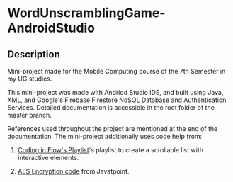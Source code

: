 # WordUnscramblingGame-AndroidStudio

## Description

Mini-project made for the Mobile Computing course of the 7th Semester in my UG studies.

This mini-project was made with Andriod Studio IDE, and built using Java, XML, and Google's Firebase Firestore NoSQL Database and Authentication Services. Detailed documentation is accessible in the root folder of the master branch.

References used throughout the project are mentioned at the end of the documentation. The mini-project additionally uses code help from:

1. [Coding in Flow's Playlist](https://youtube.com/playlist?list=PLrnPJCHvNZuBtTYUuc5Pyo4V7xZ2HNtf4)'s playlist to create a scrollable list with interactive elements.

2. [AES Encryption code](https://www.javatpoint.com/aes-256-encryption-in-java) from Javatpoint.


